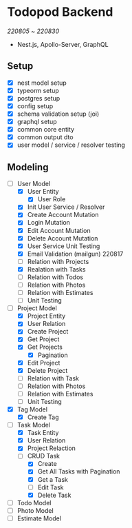 # Todopod Backend

_220805_ ~ _220830_

- Nest.js, Apollo-Server, GraphQL

## Setup

- [x] nest model setup
- [x] typeorm setup
- [x] postgres setup
- [x] config setup
- [x] schema validation setup (joi)
- [x] graphql setup
- [x] common core entity
- [x] common output dto
- [x] user model / service / resolver testing

## Modeling

- [ ] User Model
  - [x] User Entity
    - [x] User Role
  - [x] Init User Service / Resolver
  - [x] Create Account Mutation
  - [x] Login Mutation
  - [x] Edit Account Mutation
  - [x] Delete Account Mutation
  - [x] User Service Unit Testing
  - [x] Email Validation (mailgun) 220817
  - [ ] Relation with Projects
  - [x] Realation with Tasks
  - [ ] Relation with Todos
  - [ ] Relation with Photos
  - [ ] Relation with Estimates
  - [ ] Unit Testing
- [ ] Project Model
  - [x] Project Entity
  - [x] User Relation
  - [x] Create Project
  - [x] Get Project
  - [x] Get Projects
    - [x] Pagination
  - [x] Edit Project
  - [x] Delete Project
  - [ ] Relation with Task
  - [ ] Relation with Photos
  - [ ] Relation with Estimates
  - [ ] Unit Testing
- [x] Tag Model
  - [x] Create Tag
- [ ] Task Model
  - [x] Task Entity
  - [x] User Relation
  - [x] Project Relaction
  - [ ] CRUD Task
    - [x] Create
    - [x] Get All Tasks with Pagination
    - [x] Get a Task
    - [ ] Edit Task
    - [x] Delete Task
- [ ] Todo Model
- [ ] Photo Model
- [ ] Estimate Model
